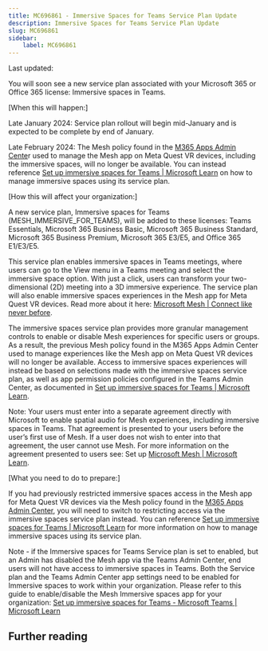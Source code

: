 ```yaml
---
title: MC696861 - Immersive Spaces for Teams Service Plan Update
description: Immersive Spaces for Teams Service Plan Update
slug: MC696861
sidebar:
    label: MC696861
---
```



Last updated: 

<p>You will soon see a new service plan associated with your Microsoft 365 or Office 365 license: Immersive spaces in Teams.<br></p><p>[When this will happen:]
</p><p>Late January 2024: Service plan rollout will begin mid-January and is expected to be complete by end of January.</p><p>Late February 2024: The Mesh policy found in the <a href="https://config.office.com/" target="_blank">M365 Apps Admin Cente</a>r used to manage the Mesh app on Meta Quest VR devices, including the immersive spaces, will no longer be available. You can instead reference <a href="https://learn.microsoft.com/en-us/microsoftteams/meeting-immersive-spaces" target="_blank">Set up immersive spaces for Teams | Microsoft Learn</a> on how to manage immersive spaces using its service plan.</p><p>[How this will affect your organization:]
</p><p>A new service plan, Immersive spaces for Teams (MESH_IMMERSIVE_FOR_TEAMS), will be added to these licenses: Teams Essentials, Microsoft 365 Business Basic, Microsoft 365 Business Standard, Microsoft 365 Business Premium, Microsoft 365 E3/E5, and Office 365 E1/E3/E5. 
</p><p>This service plan enables immersive spaces in Teams meetings, where users can go to the View menu in a Teams meeting and select the immersive space option. With just a click, users can transform your two-dimensional (2D) meeting into a 3D immersive experience. The service plan will also enable immersive spaces experiences in the Mesh app for Meta Quest VR devices. Read more about it here: <a href="https://www.microsoft.com/en-us/mesh" target="_blank">Microsoft Mesh | Connect like never before</a>.
</p><p>The immersive spaces service plan provides more granular management controls to enable or disable Mesh experiences for specific users or groups. As a result, the previous Mesh policy found in the M365 Apps Admin Center used to manage experiences like the Mesh app on Meta Quest VR devices will no longer be available. Access to immersive spaces experiences will instead be based on selections made with the immersive spaces service plan, as well as app permission policies configured in the Teams Admin Center, as documented in <a href="https://learn.microsoft.com/en-us/microsoftteams/meeting-immersive-spaces" target="_blank">Set up immersive spaces for Teams | Microsoft Learn</a>. 
</p><p>Note: Your users must enter into a separate agreement directly with Microsoft to enable spatial audio for Mesh experiences, including immersive spaces in Teams. That agreement is presented to your users before the user’s first use of Mesh. If a user does not wish to enter into that agreement, the user cannot use Mesh. For more information on the agreement presented to users see: Set up <a href="https://learn.microsoft.com/en-us/mesh/setup/content/setup-m365-mesh" target="_blank">Microsoft Mesh | Microsoft Learn</a>.</p><p>[What you need to do to prepare:]
</p><p>If you had previously restricted immersive spaces access in the Mesh app for Meta Quest VR devices via the Mesh policy found in the <a href="https://config.office.com/" target="_blank">M365 Apps Admin Center</a>, you will need to switch to restricting access via the immersive spaces service plan instead. You can reference <a href="https://learn.microsoft.com/en-us/microsoftteams/meeting-immersive-spaces" target="_blank">Set up immersive spaces for Teams | Microsoft Learn</a> for more information on how to manage immersive spaces using its service plan. 
</p><p>Note - if the Immersive spaces for Teams Service plan is set to enabled, but an Admin has disabled the Mesh app via the Teams Admin Center, end users will not have access to immersive spaces in Teams. Both the Service plan and the Teams Admin Center app settings need to be enabled for Immersive spaces to work within your organization. Please refer to this guide to enable/disable the Mesh Immersive spaces app for your organization: <a href="https://learn.microsoft.com/en-us/microsoftteams/meeting-immersive-spaces" target="_blank">Set up immersive spaces for Teams - Microsoft Teams | Microsoft Learn</a></p>

## Further reading
